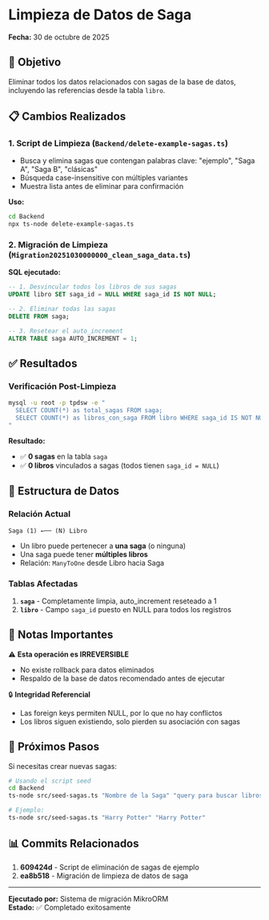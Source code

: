 # Limpieza de Datos de Saga

**Fecha:** 30 de octubre de 2025

## 🎯 Objetivo

Eliminar todos los datos relacionados con sagas de la base de datos, incluyendo las referencias desde la tabla `libro`.

## 📋 Cambios Realizados

### 1. Script de Limpieza (`Backend/delete-example-sagas.ts`)
- Busca y elimina sagas que contengan palabras clave: "ejemplo", "Saga A", "Saga B", "clásicas"
- Búsqueda case-insensitive con múltiples variantes
- Muestra lista antes de eliminar para confirmación

**Uso:**
```bash
cd Backend
npx ts-node delete-example-sagas.ts
```

### 2. Migración de Limpieza (`Migration20251030000000_clean_saga_data.ts`)

**SQL ejecutado:**
```sql
-- 1. Desvincular todos los libros de sus sagas
UPDATE libro SET saga_id = NULL WHERE saga_id IS NOT NULL;

-- 2. Eliminar todas las sagas
DELETE FROM saga;

-- 3. Resetear el auto_increment
ALTER TABLE saga AUTO_INCREMENT = 1;
```

## ✅ Resultados

### Verificación Post-Limpieza
```bash
mysql -u root -p tpdsw -e "
  SELECT COUNT(*) as total_sagas FROM saga;
  SELECT COUNT(*) as libros_con_saga FROM libro WHERE saga_id IS NOT NULL;
"
```

**Resultado:**
- ✅ **0 sagas** en la tabla `saga`
- ✅ **0 libros** vinculados a sagas (todos tienen `saga_id = NULL`)

## 🔄 Estructura de Datos

### Relación Actual
```
Saga (1) ←── (N) Libro
```

- Un libro puede pertenecer a **una saga** (o ninguna)
- Una saga puede tener **múltiples libros**
- Relación: `ManyToOne` desde Libro hacia Saga

### Tablas Afectadas
1. **`saga`** - Completamente limpia, auto_increment reseteado a 1
2. **`libro`** - Campo `saga_id` puesto en NULL para todos los registros

## 📝 Notas Importantes

⚠️ **Esta operación es IRREVERSIBLE**
- No existe rollback para datos eliminados
- Respaldo de la base de datos recomendado antes de ejecutar

🔒 **Integridad Referencial**
- Las foreign keys permiten NULL, por lo que no hay conflictos
- Los libros siguen existiendo, solo pierden su asociación con sagas

## 🚀 Próximos Pasos

Si necesitas crear nuevas sagas:

```bash
# Usando el script seed
cd Backend
ts-node src/seed-sagas.ts "Nombre de la Saga" "query para buscar libros"

# Ejemplo:
ts-node src/seed-sagas.ts "Harry Potter" "Harry Potter"
```

## 📊 Commits Relacionados

1. **609424d** - Script de eliminación de sagas de ejemplo
2. **ea8b518** - Migración de limpieza de datos de saga

---

**Ejecutado por:** Sistema de migración MikroORM  
**Estado:** ✅ Completado exitosamente
